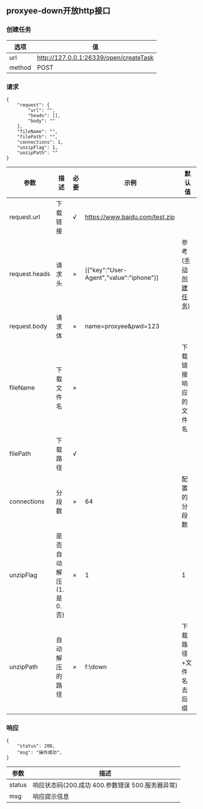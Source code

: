 ## proxyee-down开放http接口
### 创建任务
选项 | 值
---|---
url | http://127.0.0.1:26339/open/createTask
method | POST  

### 请求
```
{
    "request": {
        "url": "",
        "heads": [],
        "body": ""
    },
    "fileName": "",
    "filePath": "",
    "connections": 1,
    "unzipFlag": 1,
    "unzipPath": ""
}
```
参数 | 描述 | 必要 | 示例 | 默认值
---|---|---|---|---
request.url | 下载链接 | √ | https://www.baidu.com/test.zip |
request.heads | 请求头 | × | [{"key":"User-Agent","value":"iphone"}] | 参考([手动创建任务](https://github.com/proxyee-down-org/proxyee-down/blob/v2.5/.guide/common/create/read.md))
request.body | 请求体 | × | name=proxyee&pwd=123 |
fileName | 下载文件名 | × |  | 下载链接响应的文件名
filePath | 下载路径 | √ | |
connections | 分段数 | × | 64 | 配置的分段数
unzipFlag | 是否自动解压(1.是 0.否) | × | 1 | 1
unzipPath | 自动解压的路径 | × | f:\down | 下载路径+文件名去后缀
### 响应
```
{
    "status": 200,
    "msg": "操作成功",
}
```
参数 | 描述 
---|---
status | 响应状态码(200.成功 400.参数错误 500.服务器异常)
msg | 响应提示信息



